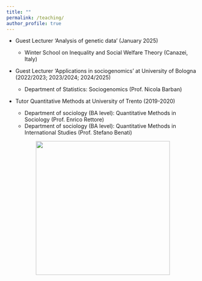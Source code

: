 ```yaml
---
title: ""
permalink: /teaching/
author_profile: true
---
```


* Guest Lecturer ‘Analysis of genetic data’ (January 2025)
  * Winter School on Inequality and Social Welfare Theory (Canazei, Italy)


 * Guest Lecturer ‘Applications in sociogenomics’ at University of Bologna
   (2022/2023; 2023/2024; 2024/2025)
   * Department of Statistics: Sociogenomics (Prof. Nicola Barban) 


 * Tutor Quantitative Methods at University of Trento (2019-2020) 
      * Department of sociology (BA level): Quantitative Methods in Sociology (Prof. Enrico Rettore) 
      * Department of sociology (BA level): Quantitative Methods in International Studies (Prof. Stefano Benati)

<div align="center">
<img src="http://gaiaghirardi.github.io/images/tea.jpeg" width="350" />
</div>
